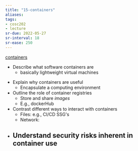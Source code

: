 ```yaml
---
title: "15-containers"
aliases: 
tags: 
- cosc202
- lecture
sr-due: 2022-05-27
sr-interval: 18
sr-ease: 250
---
```


[containers](notes/containers.md)

* Describe what software containers are 
	* basically lightweight virtual machines
- Explain why containers are useful 
	- Encapsulate a computing environment
- Outline the role of container registries 
	- Store and share *images*
	- E.g., dockerHub
- Contrast different ways to interact with containers 
	- Files: e.g., CI/CD SSG's
	- Network: 
- Understand security risks inherent in container use
	- 

